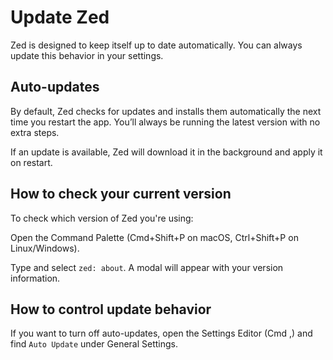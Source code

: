 # Update Zed

Zed is designed to keep itself up to date automatically. You can always update this behavior in your settings.

## Auto-updates

By default, Zed checks for updates and installs them automatically the next time you restart the app. You’ll always be running the latest version with no extra steps.

If an update is available, Zed will download it in the background and apply it on restart.

## How to check your current version

To check which version of Zed you're using:

Open the Command Palette (Cmd+Shift+P on macOS, Ctrl+Shift+P on Linux/Windows).

Type and select `zed: about`. A modal will appear with your version information.

## How to control update behavior

If you want to turn off auto-updates, open the Settings Editor (Cmd ,) and find `Auto Update` under General Settings.
